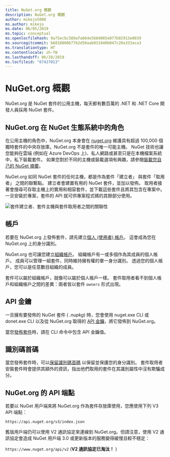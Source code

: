 ```yaml
---
title: NuGet.org 概觀
description: NuGet.org 概觀
author: mikejo5000
ms.author: mikejo
ms.date: 06/05/2019
ms.topic: conceptual
ms.openlocfilehash: 9a75ecbc589afa664e5684005e077b02913e8039
ms.sourcegitcommit: b6810860b77b2d50aab031040b047c20a333aca3
ms.translationtype: HT
ms.contentlocale: zh-TW
ms.lasthandoff: 06/28/2019
ms.locfileid: "67427013"
---
```

# <a name="overview-of-nugetorg"></a>NuGet.org 概觀

NuGet.org 是 NuGet 套件的公用主機，每天都有數百萬的 .NET 和 .NET Core 開發人員採用 NuGet 套件。

## <a name="role-of-nugetorg-in-the-nuget-ecosystem"></a>NuGet.org 在 NuGet 生態系統中的角色

在公用主機的角色中，NuGet.org 本身會在 [nuget.org](https://www.nuget.org) 維護具有超過 100,000 個獨特套件的中央存放庫。NuGet.org 不是套件的唯一可能主機。 NuGet 技術也讓您能夠在雲端 (例如在 Azure DevOps 上)、私人網路或甚至只是在本機檔案系統中，私下裝載套件。 如果您對於不同的主機或裝載選項有興趣，請參閱[裝載您自己的 NuGet 摘要](../hosting-packages/overview.md)。

NuGet.org 如同 NuGet 套件的任何主機，都是作為套件「建立者」  與套件「取用者」  之間的聯繫點。 建立者會建置有用的 NuGet 套件，並加以發佈。 取用者接著會搜尋可存取主機上的實用和相容套件，並下載這些套件且將其包含在專案中。 一旦安裝於專案，套件的 API 就可供專案程式碼的其餘部分使用。

![套件建立者、套件主機與套件取用者之間的關聯性](media/nuget-roles.png)

## <a name="accounts"></a>帳戶

若要在 NuGet.org 上發佈套件，請先建立[個人 (使用者) 帳戶](individual-accounts.md)。 這會成為您在 NuGet.org 上的身分識別。

NuGet.org 也可讓您建立[組織帳戶](organizations-on-nuget-org.md)。 組織帳戶有一或多個作為其成員的個人帳戶。 成員可以管理一組套件，同時維持擁有權的單一身分識別。 透過您的個人帳戶，您可以是任意數目組織的成員。

套件可以屬於組織帳戶，就像可以屬於個人帳戶一樣。 套件取用者看不到個人帳戶和組織帳戶之間的差異：兩者皆以套件 `owners` 形式出現。

## <a name="api-keys"></a>API 金鑰

一旦擁有要發佈的 NuGet 套件 ( *.nupkg*) 時，您會使用 nuget.exe CLI 或 donet.exe CLI 以及從 NuGet.org 取得的 [API 金鑰](scoped-api-keys.md)，將它發佈到 NuGet.org。

當您[發佈套件](../create-packages/creating-a-package.md)時，請在 CLI 命令中包含 API 金鑰值。

## <a name="id-prefixes"></a>識別碼首碼

當您發佈套件時，可以[保留識別碼首碼](id-prefix-reservation.md) 以保留並保護您的身分識別。 套件取用者安裝套件時會提供其額外的資訊，指出他們取用的套件在其識別屬性中沒有欺騙成分。

## <a name="api-endpoint-for-nugetorg"></a>NuGet.org 的 API 端點

若要以 NuGet 用戶端來將 NuGet.org 作為套件存放庫使用，您應使用下列 V3 API 端點： 

`https://api.nuget.org/v3/index.json`

舊版用戶端仍可以使用 V2 通訊協定來連線到 NuGet.org。但請注意，使用 V2 通訊協定會造成 NuGet 用戶端 3.0 或更新版本的服務變得緩慢且較不穩定：

`https://www.nuget.org/api/v2` (**V2 通訊協定已淘汰！** )
